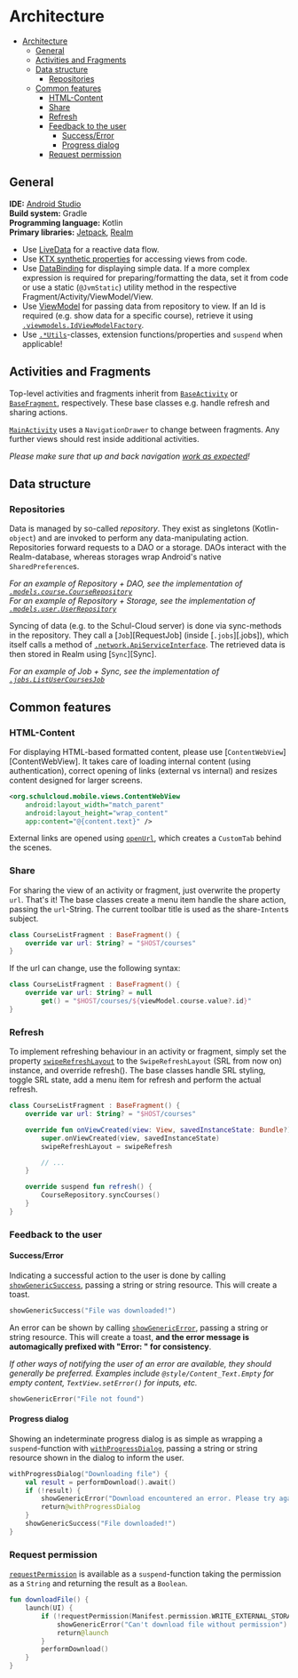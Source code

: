 # Architecture

- [Architecture](#architecture)
  - [General](#general)
  - [Activities and Fragments](#activities-and-fragments)
  - [Data structure](#data-structure)
    - [Repositories](#repositories)
  - [Common features](#common-features)
    - [HTML-Content](#html-content)
    - [Share](#share)
    - [Refresh](#refresh)
    - [Feedback to the user](#feedback-to-the-user)
      - [Success/Error](#successerror)
      - [Progress dialog](#progress-dialog)
    - [Request permission](#request-permission)

## General

**IDE:** [Android Studio]  
**Build system:** Gradle  
**Programming language:** Kotlin  
**Primary libraries:** [Jetpack], [Realm]

- Use [LiveData] for a reactive data flow.
- Use [KTX synthetic properties][ktx-synthetic] for accessing views from code.
- Use [DataBinding] for displaying simple data. If a more complex expression is required for preparing/formatting the data, set it from code or use a static (`@JvmStatic`) utility method in the respective Fragment/Activity/ViewModel/View.
- Use [ViewModel] for passing data from repository to view. If an Id is required (e.g. show data for a specific course), retrieve it using [`.viewmodels.IdViewModelFactory`][IdViewModelFactory].
- Use [`.*Utils`][Utils]-classes, extension functions/properties and `suspend` when applicable!


## Activities and Fragments

Top-level activities and fragments inherit from [`BaseActivity`][BaseActivity] or [`BaseFragment`][BaseFragment], respectively. These base classes e.g. handle refresh and sharing actions.

[`MainActivity`][MainActivity] uses a `NavigationDrawer` to change between fragments. Any further views should rest inside additional activities.

*Please make sure that up and back navigation [work as expected](https://developer.android.com/training/design-navigation/ancestral-temporal)!*


## Data structure

### Repositories

Data is managed by so-called *repository*. They exist as singletons (Kotlin-`object`) and are invoked to perform any data-manipulating action. Repositories forward requests to a DAO or a storage. DAOs interact with the Realm-database, whereas storages wrap Android's native `SharedPreference`s.

*For an example of Repository + DAO, see the implementation of [`.models.course.CourseRepository`][CourseRepository]*  
*For an example of Repository + Storage, see the implementation of [`.models.user.UserRepository`][UserRepository]*

Syncing of data (e.g. to the Schul-Cloud server) is done via sync-methods in the repository. They call a [`Job`][RequestJob] (inside [`.jobs`][.jobs]), which itself calls a method of [`.network.ApiServiceInterface`][ApiServiceInterface]. The retrieved data is then stored in Realm using [`Sync`][Sync].

*For an example of Job + Sync, see the implementation of [`.jobs.ListUserCoursesJob`][ListUserCoursesJob]*


## Common features

### HTML-Content

For displaying HTML-based formatted content, please use [`ContentWebView`][ContentWebView]. It takes care of loading internal content (using authentication), correct opening of links (external vs internal) and resizes content designed for larger screens.

```xml
<org.schulcloud.mobile.views.ContentWebView
    android:layout_width="match_parent"
    android:layout_height="wrap_content"
    app:content="@{content.text}" />
```

External links are opened using [`openUrl`][WebUtils], which creates a `CustomTab` behind the scenes.


### Share

For sharing the view of an activity or fragment, just overwrite the property `url`. That's it! The base classes create a menu item handle the share action, passing the `url`-String. The current toolbar title is used as the share-`Intent`s subject.

```kotlin
class CourseListFragment : BaseFragment() {
    override var url: String? = "$HOST/courses"
}
```

If the url can change, use the following syntax:

```kotlin
class CourseListFragment : BaseFragment() {
    override var url: String? = null
        get() = "$HOST/courses/${viewModel.course.value?.id}"
}
```



### Refresh

To implement refreshing behaviour in an activity or fragment, simply set the property [`swipeRefreshLayout`][BaseActivity] to the `SwipeRefreshLayout` (SRL from now on) instance, and override refresh(). The base classes handle SRL styling, toggle SRL state, add a menu item for refresh and perform the actual refresh.

```kotlin
class CourseListFragment : BaseFragment() {
    override var url: String? = "$HOST/courses"

    override fun onViewCreated(view: View, savedInstanceState: Bundle?) {
        super.onViewCreated(view, savedInstanceState)
        swipeRefreshLayout = swipeRefresh

        // ...
    }

    override suspend fun refresh() {
        CourseRepository.syncCourses()
    }
}
```


### Feedback to the user

#### Success/Error

Indicating a successful action to the user is done by calling [`showGenericSuccess`][DialogUtils], passing a string or string resource. This will create a toast.

```kotlin
showGenericSuccess("File was downloaded!")
```

An error can be shown by calling [`showGenericError`][DialogUtils], passing a string or string resource. This will create a toast, **and the error message is automagically prefixed with "Error: " for consistency**.

*If other ways of notifying the user of an error are available, they should generally be preferred. Examples include `@style/Content_Text.Empty` for empty content, `TextView.setError()` for inputs, etc.*

```kotlin
showGenericError("File not found")
```

#### Progress dialog

Showing an indeterminate progress dialog is as simple as wrapping a `suspend`-function with [`withProgressDialog`][DialogUtils], passing a string or string resource shown in the dialog to inform the user.

```kotlin
withProgressDialog("Downloading file") {
    val result = performDownload().await()
    if (!result) {
        showGenericError("Download encountered an error. Please try again.")
        return@withProgressDialog
    }
    showGenericSuccess("File downloaded!")
}
```


### Request permission

[`requestPermission`][BaseActivity] is available as a `suspend`-function taking the permission as a `String` and returning the result as a `Boolean`.

```kotlin
fun downloadFile() {
    launch(UI) {
        if (!requestPermission(Manifest.permission.WRITE_EXTERNAL_STORAGE)) {
            showGenericError("Can't download file without permission")
            return@launch
        }
        performDownload()
    }
}
```

[android studio]: https://developer.android.com/studio/
[jetpack]: https://developer.android.com/jetpack
[realm]: https://realm.io/
[databinding]: https://developer.android.com/topic/libraries/data-binding/
[livedata]: https://developer.android.com/topic/libraries/architecture/livedata
[viewmodel]: https://developer.android.com/topic/libraries/architecture/viewmodel
[ktx-synthetic]: https://kotlinlang.org/docs/tutorials/android-plugin.html#importing-synthetic-properties

[IdViewModelFactory]: ./app/src/main/java/org/schulcloud/mobile/viewmodels/IdViewModelFactory.kt
[BaseActivity]: ./app/src/main/java/org/schulcloud/mobile/controllers/base/BaseActivity.kt
[BaseFragment]: ./app/src/main/java/org/schulcloud/mobile/controllers/base/BaseFragment.kt
[BaseAdapter]: ./app/src/main/java/org/schulcloud/mobile/controllers/base/BaseAdapter.kt
[MainActivity]: ./app/src/main/java/org/schulcloud/mobile/controllers/main/MainActivity.kt
[ApiServiceInterface]: ./app/src/main/java/org/schulcloud/mobile/network/ApiServiceInterface.kt
[UserRepository]: ./app/src/main/java/org/schulcloud/mobile/models/user/UserRepository.kt
[CourseRepository]: ./app/src/main/java/org/schulcloud/mobile/models/course/CourseRepository.kt
[ListUserCoursesJob]: ./app/src/main/java/org/schulcloud/mobile/jobs/ListUserCoursesJob.kt
[Utils]: ./app/src/main/java/org/schulcloud/mobile/utils
[DialogUtils]: ./app/src/main/java/org/schulcloud/mobile/utils/DialogUtils.kt
[WebUtils]: ./app/src/main/java/org/schulcloud/mobile/utils/WebUtils.kt
